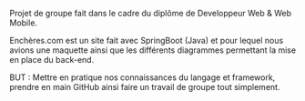Projet de groupe fait dans le cadre du diplôme de Developpeur Web & Web Mobile.

Enchères.com est un site fait avec SpringBoot (Java) et pour lequel nous avions une maquette ainsi que les différents diagrammes permettant la mise en place du back-end.

BUT : 
Mettre en pratique nos connaissances du langage et framework, prendre en main GitHub ainsi faire un travail de groupe tout simplement.

